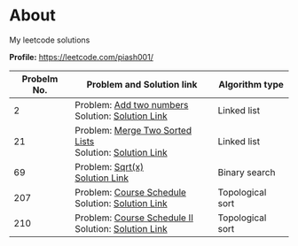 # About
My leetcode solutions

**Profile:** https://leetcode.com/piash001/


| Probelm No. | Problem and Solution link                                                                                                                             | Algorithm type   |
|-------------|-------------------------------------------------------------------------------------------------------------------------------------------------------|------------------|
| 2           | Problem: [Add two numbers](https://leetcode.com/problems/add-two-numbers) <br/>Solution: [Solution Link](2-add-two-numbers.js)                        | Linked list      |
| 21          | Problem: [Merge Two Sorted Lists](https://leetcode.com/problems/merge-two-sorted-lists/) <br/>Solution: [Solution Link](21-merge-two-sorted-lists.js) | Linked list      |
| 69          | Problem: [Sqrt(x)](https://leetcode.com/problems/sqrtx/) <br/>[Solution Link](69-sqrt-x.js)                                                           | Binary search    |
| 207         | Problem: [Course Schedule](https://leetcode.com/problems/course-schedule) <br/>Solution: [Solution Link](207-course-schedule.js)                      | Topological sort |
| 210         | Problem: [Course Schedule II](https://leetcode.com/problems/course-schedule-ii) <br/>Solution: [Solution Link](210-course-schedule-II.js)             | Topological sort |
